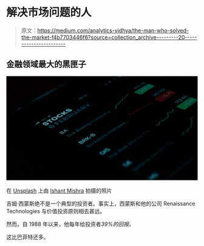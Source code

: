# 解决市场问题的人

> 原文：<https://medium.com/analytics-vidhya/the-man-who-solved-the-market-f4b7703446f6?source=collection_archive---------20----------------------->

## 金融领域最大的黑匣子

![](img/202806faf820658f131edbfdadc062eb.png)

在 [Unsplash](https://unsplash.com?utm_source=medium&utm_medium=referral) 上由 [Ishant Mishra](https://unsplash.com/@ishant_mishra54?utm_source=medium&utm_medium=referral) 拍摄的照片

吉姆·西蒙斯绝不是一个典型的投资者。事实上，西蒙斯和他的公司 Renaissance Technologies 与价值投资原则相去甚远。

然而，自 1988 年以来，他每年给投资者*39%的回报。*

这比巴菲特还多。
